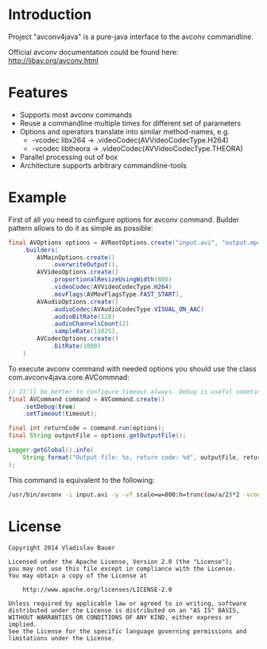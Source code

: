
Introduction
============

Project "avconv4java" is a pure-java interface to the avconv commandline.

Official avconv documentation could be found here: http://libav.org/avconv.html


Features
========

* Supports most avconv commands
* Reuse a commandline multiple times for different set of parameters
* Options and operators translate into similar method-names, e.g.
    * -vcodec libx264 -> .videoCodec(AVVideoCodecType.H264)
    * -vcodec libtheora -> .videoCodec(AVVideoCodecType.THEORA)
* Parallel processing out of box
* Architecture supports arbitrary commandline-tools


Example
=======

First of all you need to configure options for avconv command. Builder pattern allows to do it as simple as possible:

```java
final AVOptions options = AVRootOptions.create("input.avi", "output.mp4")
    .builders(
        AVMainOptions.create()
            .overwriteOutput(),
        AVVideoOptions.create()
            .proportionalResizeUsingWidth(800)
            .videoCodec(AVVideoCodecType.H264)
            .movFlags(AVMovFlagsType.FAST_START),
        AVAudioOptions.create()
            .audioCodec(AVAudioCodecType.VISUAL_ON_AAC)
            .audioBitRate(128)
            .audioChannelsCount(2)
            .sampleRate(11025),
        AVCodecOptions.create()
            .bitRate(1000)
    )
```

To execute avconv command with needed options you should use the class com.avconv4java.core.AVCommnad:

```java
// It'll be better to configure timeout always. Debug is useful sometimes.
final AVCommand command = AVCommand.create()
    .setDebug(true)
    .setTimeout(timeout);

final int returnCode = command.run(options);
final String outputFile = options.getOutputFile();

Logger.getGlobal().info(
    String.format("Output file: %s, return code: %d", outputFile, returnCode)
);

```

This command is equivalent to the following:


```bash
/usr/bin/avconv -i input.avi -y -vf scale=w=800:h=trunc(ow/a/2)*2 -vcodec libx264 -movflags faststart -acodec libvo_aacenc -ab 128k -b 1000k -ac 2 -ar 11025 output.mp4
```


License
=======

```
Copyright 2014 Vladislav Bauer

Licensed under the Apache License, Version 2.0 (the "License");
you may not use this file except in compliance with the License.
You may obtain a copy of the License at

    http://www.apache.org/licenses/LICENSE-2.0

Unless required by applicable law or agreed to in writing, software
distributed under the License is distributed on an "AS IS" BASIS,
WITHOUT WARRANTIES OR CONDITIONS OF ANY KIND, either express or implied.
See the License for the specific language governing permissions and
limitations under the License.
```

